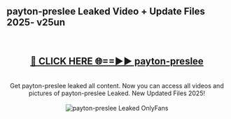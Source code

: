 <h2>payton-preslee Leaked Video + Update Files 2025- v25un</h2>
<br>
<div align="center">
<h2><a href="https://libra.edu.pl?payton-preslee" rel="nofollow">🔴 CLICK HERE 🌐==►► payton-preslee</a></h2>
<br>
Get payton-preslee leaked all content. Now you can access all videos and pictures of payton-preslee Leaked. New Updated Files 2025!
<br>
<br>
<a href="https://libra.edu.pl?payton-preslee" rel="nofollow" data-target="animated-image.originalLink"><img src="https://i.ibb.co.com/WyWwxjT/player-gif2.gif" alt="payton-preslee Leaked OnlyFans" style="max-width: 100%; display: inline-block;" data-target="animated-image.originalImage"></a>
</div>
<br>